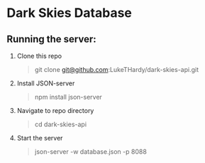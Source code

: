 # Dark Skies Database

## Running the server:
1. Clone this repo
   > git clone git@github.com:LukeTHardy/dark-skies-api.git
2. Install JSON-server
   > npm install json-server
3. Navigate to repo directory
   > cd dark-skies-api
4. Start the server
   > json-server -w database.json -p 8088
